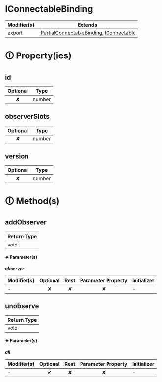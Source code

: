 # IConnectableBinding

| Modifier(s)                            | Extends                                    |
|----------------------------------------|--------------------------------------------|
| export | [IPartialConnectableBinding](https://hamedfathi.gitbook.io/aurelia-2-doc-api/runtime/binding/interface/connectable/ipartialconnectablebinding), [IConnectable](https://hamedfathi.gitbook.io/aurelia-2-doc-api/runtime/interface/ast/iconnectable) |

# &#128712; Property(ies)

## id

| Optional                           | Type                         |
|:----------------------------------:|------------------------------|
| ✘ | number |

## observerSlots

| Optional                           | Type                         |
|:----------------------------------:|------------------------------|
| ✘ | number |

## version

| Optional                           | Type                         |
|:----------------------------------:|------------------------------|
| ✘ | number |

# &#128712; Method(s)

## addObserver

| Return Type                       |
|-----------------------------------|
| void |

**&#128966; Parameter(s)**

_**observer**_

| Modifier(s)                              | Optional                           | Rest                          | Parameter Property                          | Initializer                       |
|------------------------------------------|:----------------------------------:|:-----------------------------:|:-------------------------------------------:|-----------------------------------|
| - | ✘  | ✘ | ✘ | - |

## unobserve

| Return Type                       |
|-----------------------------------|
| void |

**&#128966; Parameter(s)**

_**all**_

| Modifier(s)                              | Optional                           | Rest                          | Parameter Property                          | Initializer                       |
|------------------------------------------|:----------------------------------:|:-----------------------------:|:-------------------------------------------:|-----------------------------------|
| - | ✔  | ✘ | ✘ | - |